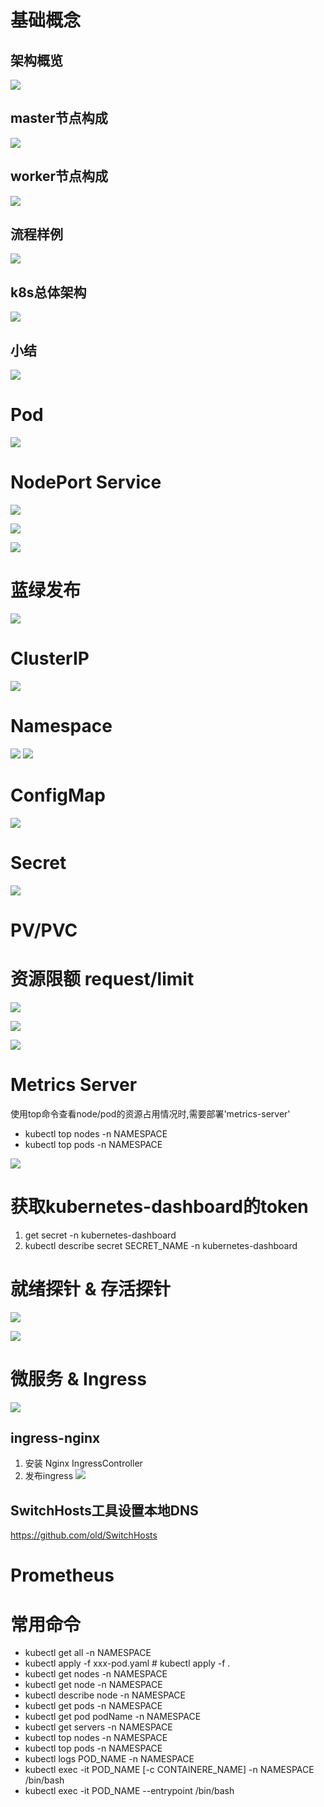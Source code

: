 # 基础概念
## 架构概览
![](images_attachments/5865402217443.png)

## master节点构成
![](images_attachments/2294802211150.png)

## worker节点构成
![](images_attachments/1836519237609.png)

## 流程样例
![](images_attachments/4479142230278.png)

## k8s总体架构
![](images_attachments/4594343226833.png)

## 小结
![](images_attachments/3899345222587.png)



# Pod
![](images_attachments/912437250467.png)



# NodePort Service
![](images_attachments/4571557207457.png)

![](images_attachments/1393704226847.png)

![](images_attachments/2856804222601.png)

# 蓝绿发布
![](images_attachments/2524607238085.png)


# ClusterIP 
![](images_attachments/454945091246.png)


# Namespace
![](images_attachments/1924049109672.png)
![](images_attachments/718155097539.png)

# ConfigMap
![](images_attachments/4556424127705.png)

# Secret
![](images_attachments/5659736120374.png)

# PV/PVC

# 资源限额 request/limit
![](images_attachments/1063805210157.png)

![](images_attachments/2902006228583.png)

![](images_attachments/179520216450.png)

# Metrics Server
使用top命令查看node/pod的资源占用情况时,需要部署'metrics-server'
* kubectl top nodes  -n NAMESPACE
* kubectl top pods  -n NAMESPACE

![](images_attachments/4486046229285.png)


# 获取kubernetes-dashboard的token
1. get secret -n kubernetes-dashboard
2. kubectl describe secret SECRET_NAME -n kubernetes-dashboard


# 就绪探针 & 存活探针
![](images_attachments/3090452231594.png)

![](images_attachments/889552235840.png)

# 微服务 & Ingress
![](images_attachments/2688856247078.png)

## ingress-nginx
1. 安装 Nginx IngressController
2. 发布ingress
![](images_attachments/2128613254580.png)
## SwitchHosts工具设置本地DNS
https://github.com/old/SwitchHosts



# Prometheus
# 常用命令
* kubectl get all -n NAMESPACE
* kubectl apply -f xxx-pod.yaml  # kubectl apply -f .
* kubectl get nodes  -n NAMESPACE
* kubectl get node  -n NAMESPACE
* kubectl describe node  -n NAMESPACE
* kubectl get pods  -n NAMESPACE
* kubectl get pod podName  -n NAMESPACE
* kubectl get servers  -n NAMESPACE
* kubectl top nodes  -n NAMESPACE
* kubectl top pods  -n NAMESPACE
* kubectl logs POD_NAME -n NAMESPACE
* kubectl exec -it POD_NAME [-c CONTAINERE_NAME]  -n NAMESPACE /bin/bash
* kubectl exec -it POD_NAME --entrypoint /bin/bash
